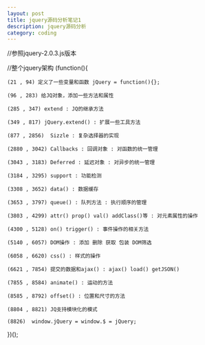 ```yaml
---
layout: post
title: jquery源码分析笔记1
description: jquery源码分析
category: coding
---
```


  //参照jquery-2.0.3.js版本

  //整个jquery架构
  (function(){

  	(21 , 94) 定义了一些变量和函数 jQuery = function(){};

  	(96 , 283) 给JQ对象，添加一些方法和属性

  	(285 , 347) extend : JQ的继承方法

  	(349 , 817) jQuery.extend() : 扩展一些工具方法

  	(877 , 2856)  Sizzle : 复杂选择器的实现

  	(2880 , 3042) Callbacks : 回调对象 : 对函数的统一管理

  	(3043 , 3183) Deferred : 延迟对象 : 对异步的统一管理

  	(3184 , 3295) support : 功能检测

  	(3308 , 3652) data() : 数据缓存

  	(3653 , 3797) queue() : 队列方法 : 执行顺序的管理

  	(3803 , 4299) attr() prop() val() addClass()等 : 对元素属性的操作

  	(4300 , 5128) on() trigger() : 事件操作的相关方法

  	(5140 , 6057) DOM操作 : 添加 删除 获取 包装 DOM筛选

  	(6058 , 6620) css() : 样式的操作

  	(6621 , 7854) 提交的数据和ajax() : ajax() load() getJSON()

  	(7855 , 8584) animate() : 运动的方法

  	(8585 , 8792) offset() : 位置和尺寸的方法

  	(8804 , 8821) JQ支持模块化的模式

  	(8826)  window.jQuery = window.$ = jQuery;

  })();

